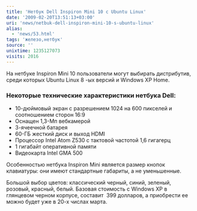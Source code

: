 ```yaml
---
title: 'Нетбук Dell Inspiron Mini 10 с Ubuntu Linux'
date: '2009-02-20T13:51:13+03:00'
uri: 'news/netbuk-dell-inspiron-mini-10-s-ubuntu-linux'
alias: 
  - 'news/53.html'
tags: 'железо,нетбук'
source: ''
unixtime: 1235127073
visits: 2016
---
```

На нетбуке Inspiron Mini 10 пользователи могут выбирать дистрибутив, среди которых Ubuntu Linux 8 -ых версий и Windows XP Home.

### Некоторые технические характеристики нетбука Dell:

*   10-дюймовый экран с разрешением 1024 на 600 пикселей и соотношением сторон 16:9
*   Оснащен 1,3-Мп вебкамерой
*   3-ячеечной батарея
*   60-ГБ жесткий диск и выход HDMI
*   Процессор Intel Atom Z530 с тактовой частотой 1,6 гигагерц
*   1 гигабайт оперативной памяти
*   Видеокарта Intel GMA 500

Особенностью нетбука Inspiron Mini является размер кнопок клавиатуры: они имеют стандартные габариты, а не уменьшенные.

Большой выбор цветов: классический черный, синий, зеленый, розовый, красный, белый. Базовая стоимость с Windows XP в глянцевом черном корпусе, составит  399 долларов, а приобрести ее можно будет уже в 20-х числах марта.
